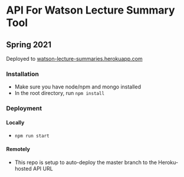 # API For Watson Lecture Summary Tool

## Spring 2021

Deployed to [watson-lecture-summaries.herokuapp.com](https://watson-lecture-summaries.herokuapp.com/)

### Installation

-   Make sure you have node/npm and mongo installed
-   In the root directory, run `npm install`

### Deployment

#### Locally

-   `npm run start`

#### Remotely

-   This repo is setup to auto-deploy the master branch to the Heroku-hosted API URL
